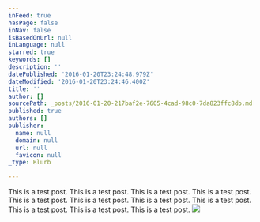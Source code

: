 ```yaml
---
inFeed: true
hasPage: false
inNav: false
isBasedOnUrl: null
inLanguage: null
starred: true
keywords: []
description: ''
datePublished: '2016-01-20T23:24:48.979Z'
dateModified: '2016-01-20T23:24:46.400Z'
title: ''
author: []
sourcePath: _posts/2016-01-20-217baf2e-7605-4cad-98c0-7da823ffc8db.md
published: true
authors: []
publisher:
  name: null
  domain: null
  url: null
  favicon: null
_type: Blurb

---
```

This is a test post. This is a test post. This is a test post. This is a test post. This is a test post. This is a test post. This is a test post. This is a test post. This is a test post. This is a test post. This is a test post.
![](https://the-grid-user-content.s3-us-west-2.amazonaws.com/afe2bdbe-5d66-40e6-8416-8748d0f16fe4.jpg)